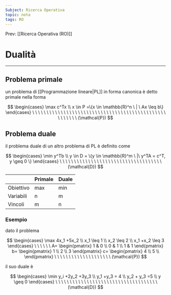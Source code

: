 ```yaml
---
Subject: Ricerca Operativa
topic: nota
tags: RO
---
```


Prev: [[Ricerca Operativa (RO)]]

# Dualità
---

## Problema primale

un problema di [[Programmazione lineare|PL]] in forma canonica è detto primale nella forma

$$
\begin{cases}
\max c^Tx \\
x \in P =\{x \in \mathbb{R}^n \ | \ Ax \leq b\}
\end{cases}
\ \ \ \ \ \ \ \ \ \ \ \ \ \ \ \ \ \ \ \ \ \ \ \ \ \ \ \ \ \ \ \ \ \ \ \ \ \ \ \ \ \ \ \ \ \ \ \ \ \ \ \ \ \
(\mathcal{P})
$$

## Problema duale

il problema duale di un altro problema di PL  è definito come

$$
\begin{cases}
\min y^Tb \\
y \in D = \{y \in \mathbb{R}^m \ |\ y^TA = c^T, y \geq 0 \}
\end{cases}
\ \ \ \ \ \ \ \ \ \ \ \ \ \ \ \ \ \ \ \ \ \ \ \ \ \ \ \ \ \ \ \ \ \ \ \ (\mathcal{D})
$$

|  | Primale | Duale |
| --- | --- | --- |
| Obiettivo | max  | min |
| Variabili  | n | m |
| Vincoli | m | n |

### Esempio

dato il problema

$$
\begin{cases}
\max 4x_1 +5x_2 \\
x_1 \leq 1 \\
x_2 \leq 2 \\
x_1 +x_2 \leq 3
\end{cases}
\ \ \ \ \ \
A=
\begin{pmatrix}
1 & 0 \\
0 & 1 \\
1 & 1
\end{pmatrix}
b=
\begin{pmatrix}
1 \\
2 \\
3
\end{pmatrix}
c=
\begin{pmatrix}
4 \\
5 \\
\end{pmatrix}
\ \ \ \ \ \ \ \ \ \ \ \ \ \ \ \ \ \ \ \
(\mathcal{P})
$$

il suo duale è

$$
\begin{cases}
\min y_i +2y_2 +3y_3 \\
y_1 +y_3 = 4 \\
y_2 + y_3 =5 \\
y \geq 0
\end{cases}
\ \ \ \ \ \ \ \ \ \ \ \ \ \ \ \ \ \ \ \ \ \ \ \ \ \ \ \ \ \ \ \ \ \ \ \ (\mathcal{D})
$$
